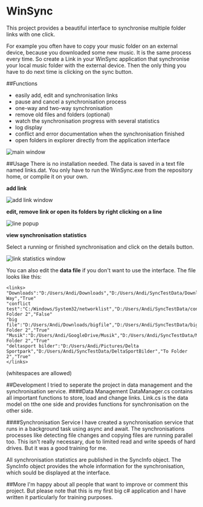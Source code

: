 # WinSync
This project provides a beautiful interface to synchronise multiple folder links with one click.

For example you often have to copy your music folder on an external device, because you downloaded some new music.
It is the same process every time. So create a Link in your WinSync application that synchronise your local music folder with the external device. Then the only thing you have to do next time is clicking on the sync button.

##Functions
- easily add, edit and synchronisation links
- pause and cancel a synchronisation process
- one-way and two-way synchronisation
- remove old files and folders (optional)
- watch the synchronisation progress with several statistics
- log display
- conflict and error documentation when the synchronisation finished
- open folders in explorer directly from the application interface

![main window](https://raw.github.com/andi1501/WinSync/master/screenshots/mainWindow.png)

##Usage
There is no installation needed.
The data is saved in a text file named links.dat.
You only have to run the WinSync.exe from the repository home, or compile it on your own.

**add link**

![add link window](https://raw.github.com/andi1501/WinSync/master/screenshots/addLink.png)

**edit, remove link or open its folders by right clicking on a line**

![line popup](https://raw.github.com/andi1501/WinSync/master/screenshots/linePopup.png)

**view synchronisation statistics**

Select a running or finished synchronisation and click on the details button.

![link statistics window](https://raw.github.com/andi1501/WinSync/master/screenshots/linkStatistics.png)

You can also edit the **data file** if you don't want to use the interface.
The file looks like this:

```
<links>
"Downloads":"D:/Users/Andi/Downloads","D:/Users/Andi/SyncTestData/Downloads","Two Way","True"
"conflict test":"C:/Windows/System32/networklist","D:/Users/Andi/SyncTestData/conflictTest","To Folder 2","False"
"big file":"D:/Users/Andi/Downloads/bigfile","D:/Users/Andi/SyncTestData/bigfile","To Folder 2","True"
"Musik":"D:/Users/Andi/GoogleDrive/Musik","D:/Users/Andi/SyncTestData/Musik","To Folder 2","True"
"deltasport bilder":"D:/Users/Andi/Pictures/Delta Sportpark","D:/Users/Andi/SyncTestData/DeltaSportBilder","To Folder 2","True"
</links>
```
(whitespaces are allowed)

##Development
I tried to seperate the project in data management and the synchronisation service.
####Data Management
DataManager.cs contains all important functions to store, load and change links.
Link.cs is the data model on tthe one side and provides functions for synchronisation on the other side.

####Synchronisation Service
I have created a synchronisation service that runs in a background task using async and await.
The synchronisations processes like detecting file changes and copying files are running parallel too.
This isn't really necessary, due to limited read and write speeds of hard drives. But it was a good training for me.

All synchronisation statistics are published in the SyncInfo object. The SyncInfo object provides the whole information for the synchronisation, which sould be displayed at the interface.

##More
I'm happy about all people that want to improve or comment this project.
But please note that this is my first big c# application and I have written it particularly for training purposes.
